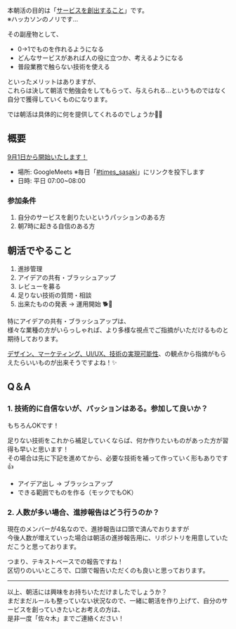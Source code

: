 本朝活の目的は「<u>サービスを創出すること</u>」です。  
※ハッカソンのノリです...

その副産物として、

- 0→1でものを作れるようになる
- どんなサービスがあれば人の役に立つか、考えるようになる
- 普段業務で触らない技術を使える

といったメリットはありますが、  
これらは決して朝活で勉強会をしてもらって、与えられる...というものではなく  
自分で獲得していくものになります。

では朝活は具体的に何を提供してくれるのでしょうか🤔💭

## 概要

<u>9月1日から開始いたします！</u>

- 場所: GoogleMeets ※毎日「[#times_sasaki](https://app.slack.com/client/T07Q3LSGY/C01SLGPEW31)」にリンクを投下します
- 日時: 平日 07:00~08:00

### 参加条件

1. 自分のサービスを創りたいというパッションのある方
2. 朝7時に起きる自信のある方

## 朝活でやること

1. 進捗管理
2. アイデアの共有・ブラッシュアップ
3. レビューを募る
4. 足りない技術の質問・相談
5. 出来たものの発表 → 運用開始 🐕💨

特にアイデアの共有・ブラッシュアップは、  
様々な業種の方がいらっしゃれば、より多様な視点でご指摘がいただけるものと期待しております。

<u>デザイン、マーケティング、UI/UX、技術の実現可能性</u>、の観点から指摘がもらえたらいいものが出来そうですよね！✨

## Q＆A

### 1. 技術的に自信ないが、パッションはある。参加して良いか？

もちろんOKです！

足りない技術をこれから補足していくならば、何か作りたいものがあった方が習得も早いと思います！  
その場合は先に下記を進めてから、必要な技術を補って作っていく形もありです👍

- アイデア出し → ブラッシュアップ
- できる範囲でものを作る（モックでもOK）

### 2. 人数が多い場合、進捗報告はどう行うのか？

現在のメンバーが4名なので、進捗報告は口頭で済んでおりますが  
今後人数が増えていった場合は朝活の進捗報告用に、リポジトリを用意していただこうと思っております。

つまり、テキストベースでの報告ですね！  
区切りのいいところで、口頭で報告いただくのも良いと思っております。


---

以上、朝活には興味をお持ちいただけましたでしょうか？  
まだまだルールも整っていない状況なので、一緒に朝活を作り上げて、自分のサービスを創っていきたいとお考えの方は、  
是非一度「佐々木」までご連絡ください！
